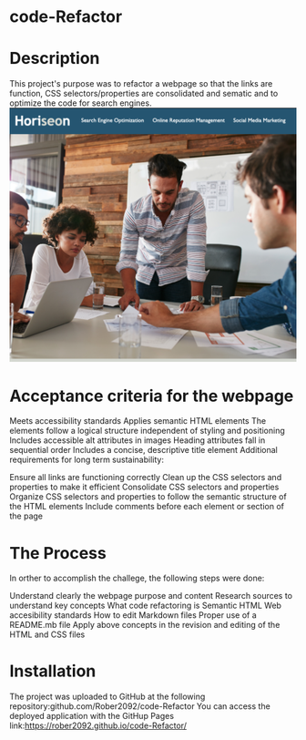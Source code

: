 # code-Refactor
# Description
This project's purpose was to refactor a webpage so that the links are function, CSS selectors/properties are consolidated and sematic and to optimize the code for search engines.
<img src="./assets/images/website-1.png"></img>

# Acceptance criteria for the webpage

Meets accessibility standards
Applies semantic HTML elements
The elements follow a logical structure independent of styling and positioning
Includes accessible alt attributes in images
Heading attributes fall in sequential order
Includes a concise, descriptive title element
Additional requirements for long term sustainability:

Ensure all links are functioning correctly
Clean up the CSS selectors and properties to make it efficient
Consolidate CSS selectors and properties
Organize CSS selectors and properties to follow the semantic structure of the HTML elements
Include comments before each element or section of the page

 # The Process
In orther to accomplish the challege, the following steps were done:

Understand clearly the webpage purpose and content
Research sources to understand key concepts
What code refactoring is
Semantic HTML
Web accesibility standards
How to edit Markdown files
Proper use of a README.mb file
Apply above concepts in the revision and editing of the HTML and CSS files

 # Installation
The project was uploaded to GitHub at the following repository:github.com/Rober2092/code-Refactor
You can access the deployed application with the GitHup Pages link:https://rober2092.github.io/code-Refactor/